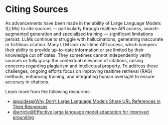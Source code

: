 # Citing Sources

As advancements have been made in the ability of Large Language Models (LLMs) to cite sources — particularly through realtime API access, search-augmented generation and specialized training — significant limitations persist. LLMs continue to struggle with hallucinations, generating inaccurate or fictitious citation. Many LLM lack real-time API access, which hampers their ability to provide up-to-date information or are limited by their knowledge cut off dates.  They sometimes cannot independently verify sources or fully grasp the contextual relevance of citations, raising concerns regarding plagiarism and intellectual property. To address these challenges, ongoing efforts focus on improving realtime retrieval (RAG) methods, enhancing training, and integrating human oversight to ensure accuracy in citations.

Learn more from the following resources:

- [@guides@Why Don’t Large Language Models Share URL References in Their Responses](https://medium.com/@gcentulani/why-dont-large-language-models-share-url-references-in-their-responses-bf427e513861)
- [@article@Effective large language model adaptation for improved grounding](https://research.google/blog/effective-large-language-model-adaptation-for-improved-grounding/)